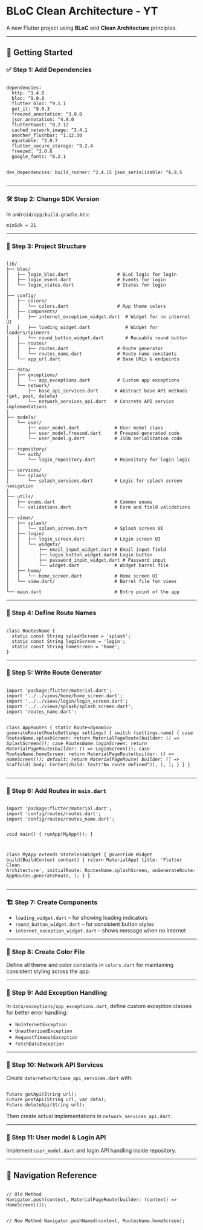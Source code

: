 <!DOCTYPE html>
<html lang="en">
<head>
  <meta charset="UTF-8" />
  <meta name="viewport" content="width=device-width, initial-scale=1.0" />
  <title>BLoC Clean Architecture - YT</title>
</head>
<body>

<h1>BLoC Clean Architecture - YT</h1>
<p>A new Flutter project using <strong>BLoC</strong> and <strong>Clean Architecture</strong> principles.</p>

<hr>

<h2>🚀 Getting Started</h2>

<h3>✅ Step 1: Add Dependencies</h3>
<pre><code class="language-yaml">
dependencies:
  http: ^1.4.0
  bloc: ^9.0.0
  flutter_bloc: ^9.1.1
  get_it: ^8.0.3
  freezed_annotation: ^3.0.0
  json_annotation: ^4.9.0
  fluttertoast: ^8.2.12
  cached_network_image: ^3.4.1
  another_flushbar: ^1.12.30
  equatable: ^2.0.7
  flutter_secure_storage: ^9.2.4
  freezed: ^3.0.6
  google_fonts: ^6.2.1

dev_dependencies:
  build_runner: ^2.4.15
  json_serializable: ^6.9.5
</code></pre>

<hr>

<h3>🛠️ Step 2: Change SDK Version</h3>
<p>In <code>android/app/build.gradle.kts</code>:</p>
<pre><code class="language-kotlin">minSdk = 21</code></pre>

<hr>

<h3>📁 Step 3: Project Structure</h3>
<pre><code>
lib/
├── bloc/
│   ├── login_bloc.dart                  # BLoC logic for login
│   ├── login_event.dart                 # Events for login
│   └── login_states.dart                # States for login
│
├── config/
│   ├── colors/
│   │   └── colors.dart                  # App theme colors
│   ├── components/
│   │   ├── internet_exception_widget.dart  # Widget for no internet UI
│   │   ├── loading_widget.dart             # Widget for loaders/spinners
│   │   └── round_button_widget.dart        # Reusable round button
│   ├── routes/
│   │   ├── routes.dart                  # Route generator
│   │   └── routes_name.dart             # Route name constants
│   └── app_url.dart                     # Base URLs & endpoints
│
├── data/
│   ├── exceptions/
│   │   └── app_exceptions.dart          # Custom app exceptions
│   └── network/
│       ├── base_api_services.dart      # Abstract base API methods (get, post, delete)
│       └── network_services_api.dart   # Concrete API service implementations
│
├── models/
│   └── user/
│       ├── user_model.dart             # User model class
│       ├── user_model.freezed.dart     # Freezed-generated code
│       └── user_model.g.dart           # JSON serialization code
│
├── repository/
│   └── auth/
│       └── login_repository.dart       # Repository for login logic
│
├── services/
│   └── splash/
│       └── splash_services.dart        # Logic for splash screen navigation
│
├── utils/
│   ├── enums.dart                      # Common enums
│   └── validations.dart                # Form and field validations
│
├── views/
│   ├── splash/
│   │   └── splash_screen.dart          # Splash screen UI
│   ├── login/
│   │   ├── login_screen.dart           # Login screen UI
│   │   └── widgets/
│   │       ├── email_input_widget.dart # Email input field
│   │       ├── login_button_widget.dart# Login button
│   │       ├── password_input_widget.dart # Password input
│   │       └── widget.dart             # Widget barrel file
│   ├── home/
│   │   └── home_screen.dart            # Home screen UI
│   └── view.dart/                      # Barrel file for views
│
└── main.dart                           # Entry point of the app
</code></pre>

<hr>

<h3>📌 Step 4: Define Route Names</h3>
<pre><code class="language-dart">
class RoutesName {
  static const String splashScreen = 'splash';
  static const String loginScreen = 'login';
  static const String homeScreen = 'home';
}
</code></pre>

<hr>

<h3>🧭 Step 5: Write Route Generator</h3>
<pre><code class="language-dart">
import 'package:flutter/material.dart';
import '../../views/home/home_screen.dart';
import '../../views/login/login_screen.dart';
import '../../views/splash/splash_screen.dart';
import 'routes_name.dart';

class AppRoutes {
  static Route&lt;dynamic&gt; generateRoute(RouteSettings settings) {
    switch (settings.name) {
      case RoutesName.splashScreen:
        return MaterialPageRoute(builder: (_) => SplashScreen());
      case RoutesName.loginScreen:
        return MaterialPageRoute(builder: (_) => LoginScreen());
      case RoutesName.homeScreen:
        return MaterialPageRoute(builder: (_) => HomeScreen());
      default:
        return MaterialPageRoute(
          builder: (_) => Scaffold(
            body: Center(child: Text("No route defined")),
          ),
        );
    }
  }
}
</code></pre>

<hr>

<h3>🏁 Step 6: Add Routes in <code>main.dart</code></h3>
<pre><code class="language-dart">
import 'package:flutter/material.dart';
import 'config/routes/routes.dart';
import 'config/routes/routes_name.dart';

void main() {
  runApp(MyApp());
}

class MyApp extends StatelessWidget {
  @override
  Widget build(BuildContext context) {
    return MaterialApp(
      title: 'Flutter Clean Architecture',
      initialRoute: RoutesName.splashScreen,
      onGenerateRoute: AppRoutes.generateRoute,
    );
  }
}
</code></pre>

<hr>

<h3>🏗️ Step 7: Create Components</h3>
<ul>
  <li><code>loading_widget.dart</code> – for showing loading indicators</li>
  <li><code>round_button_widget.dart</code> – for consistent button styles</li>
  <li><code>internet_exception_widget.dart</code> – shows message when no internet</li>
</ul>

<hr>

<h3>🎨 Step 8: Create Color File</h3>
<p>Define all theme and color constants in <code>colors.dart</code> for maintaining consistent styling across the app.</p>

<hr>

<h3>🧩 Step 9: Add Exception Handling</h3>
<p>In <code>data/exceptions/app_exceptions.dart</code>, define custom exception classes for better error handling:</p>
<ul>
  <li><code>NoInternetException</code></li>
  <li><code>UnauthorizedException</code></li>
  <li><code>RequestTimeoutException</code></li>
  <li><code>FetchDataException</code></li>
</ul>

<hr>

<h3>🧩 Step 10: Network API Services</h3>
<p>Create <code>data/network/base_api_services.dart</code> with:</p>
<pre><code class="language-dart">
Future<dynamic> getApi(String url);
Future<dynamic> postApi(String url, var data);
Future<dynamic> deleteApi(String url);
</code></pre>
<p>Then create actual implementations in <code>network_services_api.dart</code>.</p>

<hr>

<h3>🧩 Step 11: User model & Login API</h3>
<p>Implement <code>user_model.dart</code> and login API handling inside repository.</p>

<hr>

<h2>🧠 Navigation Reference</h2>
<pre><code class="language-dart">
// Old Method
Navigator.push(context, MaterialPageRoute(builder: (context) => HomeScreen()));

// New Method
Navigator.pushNamed(context, RoutesName.homeScreen);
</code></pre>

</body>
</html>
